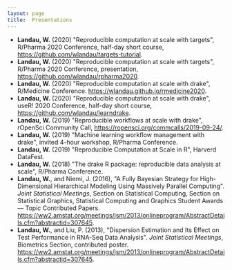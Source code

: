 ```yaml
---
layout: page
title:  Presentations
---
```


- **Landau, W.** (2020) "Reproducible computation at scale with targets", R/Pharma 2020 Conference, half-day short course, <a href="https://github.com/wlandau/targets-tutorial">https://github.com/wlandau/targets-tutorial</a>.
- **Landau, W.** (2020) "Reproducible computation at scale with targets", R/Pharma 2020 Conference, presentation, <a href="https://github.com/wlandau/rpharma2020">https://github.com/wlandau/rpharma2020</a>.
- **Landau, W.** (2020) "Reproducible computation at scale with drake", R/Medicine Conference. <a href="https://wlandau.github.io/rmedicine2020">https://wlandau.github.io/rmedicine2020</a>.
- **Landau, W.** (2020) "Reproducible computation at scale with drake", useR! 2020 Conference, half-day short course, <a href="https://github.com/wlandau/learndrake">https://github.com/wlandau/learndrake</a>.
- **Landau, W.** (2019) "Reproducible workflows at scale with drake", rOpenSci Community Call, <a href="https://ropensci.org/commcalls/2019-09-24/">https://ropensci.org/commcalls/2019-09-24/</a>.
- **Landau, W.** (2019) "Machine learning workflow management with drake", invited 4-hour workshop, R/Pharma Conference.
- **Landau, W.** (2019) "Reproducible Computation at Scale in R", Harverd DataFest.
- **Landau, W.** (2018) "The drake R package: reproducible data analysis at scale", R/Pharma Conference.
- **Landau, W.**, and Niemi, J. (2016), "A Fully Bayesian Strategy for High-Dimensional Hierarchical Modeling Using Massively Parallel Computing". *Joint Statistical Meetings*, Section on Statistical Computing, Section on Statistical Graphics, Statistical Computing and Graphics Student Awards — Topic Contributed Papers. <a href="https://ww2.amstat.org/meetings/jsm/2016/onlineprogram/AbstractDetails.cfm?abstractid=318764">https://ww2.amstat.org/meetings/jsm/2013/onlineprogram/AbstractDetails.cfm?abstractid=307645</a>.
- **Landau, W.**, and Liu, P. (2013), "Dispersion Estimation and Its Effect on Test Performance in RNA-Seq Data Analysis". *Joint Statistical Meetings*,	Biometrics Section, contributed poster. <a href="https://ww2.amstat.org/meetings/jsm/2013/onlineprogram/AbstractDetails.cfm?abstractid=307645">https://ww2.amstat.org/meetings/jsm/2013/onlineprogram/AbstractDetails.cfm?abstractid=307645</a>.
